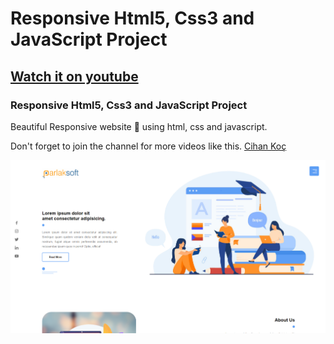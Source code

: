 # Responsive Html5, Css3 and JavaScript Project
## [Watch it on youtube](https://youtu.be/lkDHa1VJjho)
### Responsive Html5, Css3 and JavaScript Project
Beautiful Responsive website 📄 using html, css and javascript. 

Don't forget to join the channel for more videos like this. [Cihan Koç](https://www.youtube.com/cihankoc41/?sub_confirmation=1)

![alt text](https://github.com/chnkc41/html-css-javascript-project3/blob/main/preview.PNG)



